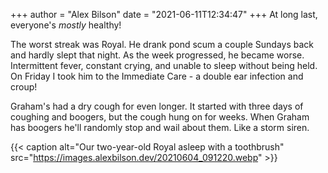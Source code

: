 +++
author = "Alex Bilson"
date = "2021-06-11T12:34:47"
+++
At long last, everyone's _mostly_ healthy!

The worst streak was Royal. He drank pond scum a couple Sundays back and hardly slept that night. As the week progressed, he became worse. Intermittent fever, constant crying, and unable to sleep without being held. On Friday I took him to the Immediate Care - a double ear infection and croup!

Graham's had a dry cough for even longer. It started with three days of coughing and boogers, but the cough hung on for weeks. When Graham has boogers he'll randomly stop and wail about them. Like a storm siren.

{{< caption alt="Our two-year-old Royal asleep with a toothbrush" src="https://images.alexbilson.dev/20210604_091220.webp" >}}
